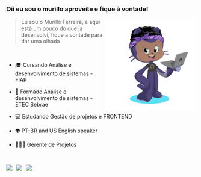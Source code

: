 ### Oii eu sou o murillo aproveite e fique à vontade!

<div>
    <img align="right" width="48%" alt="Octocat" src="https://github.com/mulliru/mulliru/blob/main/mulliru-octo.png" />
    <blockquote>
    Eu sou o Murillo Ferreira, e aqui está um pouco do que ja desenvolvi, fique a vontade para dar uma olhada
    </blockquote>
</div>

<br>

- 🎓 Cursando Análise e desenvolvimento de sistemas - FIAP
- 📘 Formado Análise e desenvolvimento de sistemas - ETEC Sebrae
- 💻 Estudando Gestão de projetos e FRONTEND 
- 👽 PT-BR and US English speaker
- 🧑🏾‍💻 Gerente de Projetos 


  <br>

<div style="display: flex; gap: 10px;">
  <a href="https://www.linkedin.com/in/murillo-ferreira-38a938192/" target="_blank">
    <img src="https://img.shields.io/badge/-LinkedIn-%230077B5?style=for-the-badge&logo=linkedin&logoColor=white" target="_blank">
  </a>
  
  <a href="mailto:murilloferreira348@gmail.com">
    <img src="https://img.shields.io/badge/-Gmail-%23333?style=for-the-badge&logo=gmail&logoColor=white">
  </a>
  
  <a href="https://www.twitch.tv/mulliru" target="_blank">
    <img src="https://img.shields.io/badge/Twitch-9146FF?style=for-the-badge&logo=twitch&logoColor=white" target="_blank">
  </a>

</div>
